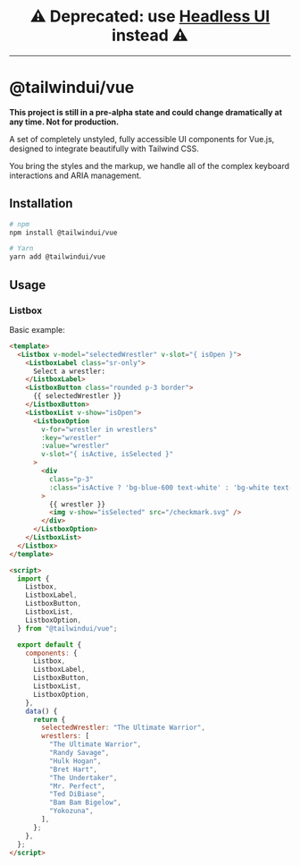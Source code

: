 <p align="center">
  <h1 align="center">⚠️ Deprecated: use <a href="https://github.com/tailwindlabs/headlessui/">Headless UI</a> instead ⚠️</h1>
</p>

---

# @tailwindui/vue

**This project is still in a pre-alpha state and could change dramatically at any time. Not for production.**

A set of completely unstyled, fully accessible UI components for Vue.js, designed to integrate beautifully with Tailwind CSS.

You bring the styles and the markup, we handle all of the complex keyboard interactions and ARIA management.

## Installation

```sh
# npm
npm install @tailwindui/vue

# Yarn
yarn add @tailwindui/vue
```

## Usage

### Listbox

Basic example:

```html
<template>
  <Listbox v-model="selectedWrestler" v-slot="{ isOpen }">
    <ListboxLabel class="sr-only">
      Select a wrestler:
    </ListboxLabel>
    <ListboxButton class="rounded p-3 border">
      {{ selectedWrestler }}
    </ListboxButton>
    <ListboxList v-show="isOpen">
      <ListboxOption
        v-for="wrestler in wrestlers"
        :key="wrestler"
        :value="wrestler"
        v-slot="{ isActive, isSelected }"
      >
        <div
          class="p-3"
          :class="isActive ? 'bg-blue-600 text-white' : 'bg-white text-gray-900'"
        >
          {{ wrestler }}
          <img v-show="isSelected" src="/checkmark.svg" />
        </div>
      </ListboxOption>
    </ListboxList>
  </Listbox>
</template>

<script>
  import {
    Listbox,
    ListboxLabel,
    ListboxButton,
    ListboxList,
    ListboxOption,
  } from "@tailwindui/vue";

  export default {
    components: {
      Listbox,
      ListboxLabel,
      ListboxButton,
      ListboxList,
      ListboxOption,
    },
    data() {
      return {
        selectedWrestler: "The Ultimate Warrior",
        wrestlers: [
          "The Ultimate Warrior",
          "Randy Savage",
          "Hulk Hogan",
          "Bret Hart",
          "The Undertaker",
          "Mr. Perfect",
          "Ted DiBiase",
          "Bam Bam Bigelow",
          "Yokozuna",
        ],
      };
    },
  };
</script>
```
